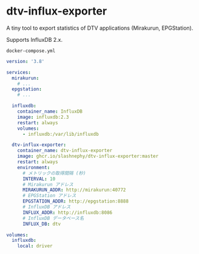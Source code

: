 # dtv-influx-exporter
A tiny tool to export statistics of DTV applications (Mirakurun, EPGStation).

Supports InfluxDB 2.x.

`docker-compose.yml`

```yaml
version: '3.8'

services:
  mirakurun:
    # ...
  epgstation:
    # ...

  influxdb:
    container_name: InfluxDB
    image: influxdb:2.3
    restart: always
    volumes:
      - influxdb:/var/lib/influxdb

  dtv-influx-exporter:
    container_name: dtv-influx-exporter
    image: ghcr.io/slashnephy/dtv-influx-exporter:master
    restart: always
    environment:
      # メトリックの取得間隔 (秒)
      INTERVAL: 10
      # Mirakurun アドレス
      MIRAKURUN_ADDR: http://mirakurun:40772
      # EPGStation アドレス
      EPGSTATION_ADDR: http://epgstation:8888
      # InfluxDB アドレス
      INFLUX_ADDR: http://influxdb:8086
      # InfluxDB データベース名
      INFLUX_DB: dtv

volumes:
  influxdb:
    local: driver
```
